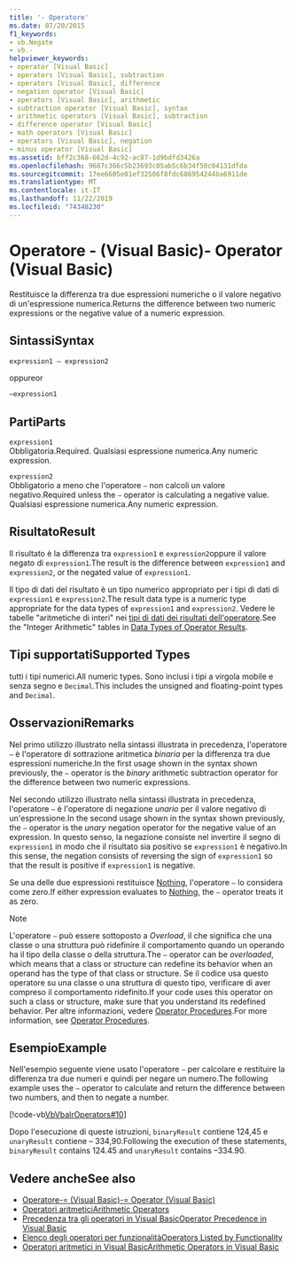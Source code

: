 ```yaml
---
title: '- Operatore'
ms.date: 07/20/2015
f1_keywords:
- vb.Negate
- vb.-
helpviewer_keywords:
- operator [Visual Basic]
- operators [Visual Basic], subtraction
- operators [Visual Basic], difference
- negation operator [Visual Basic]
- operators [Visual Basic], arithmetic
- subtraction operator [Visual Basic], syntax
- arithmetic operators [Visual Basic], subtraction
- difference operator [Visual Basic]
- math operators [Visual Basic]
- operators [Visual Basic], negation
- minus operator [Visual Basic]
ms.assetid: bff2c368-662d-4c92-ac87-1d9bdfd3426a
ms.openlocfilehash: 9687c366c5b23693c05ab5c6b34f50c04131dfda
ms.sourcegitcommit: 17ee6605e01ef32506f8fdc686954244ba6911de
ms.translationtype: MT
ms.contentlocale: it-IT
ms.lasthandoff: 11/22/2019
ms.locfileid: "74348230"
---
```

# <a name="--operator-visual-basic"></a><span data-ttu-id="c7bec-102">Operatore - (Visual Basic)</span><span class="sxs-lookup"><span data-stu-id="c7bec-102">- Operator (Visual Basic)</span></span>
<span data-ttu-id="c7bec-103">Restituisce la differenza tra due espressioni numeriche o il valore negativo di un'espressione numerica.</span><span class="sxs-lookup"><span data-stu-id="c7bec-103">Returns the difference between two numeric expressions or the negative value of a numeric expression.</span></span>  
  
## <a name="syntax"></a><span data-ttu-id="c7bec-104">Sintassi</span><span class="sxs-lookup"><span data-stu-id="c7bec-104">Syntax</span></span>  
  
```vb  
expression1 – expression2
```
  
<span data-ttu-id="c7bec-105">oppure</span><span class="sxs-lookup"><span data-stu-id="c7bec-105">or</span></span>

```vb  
–expression1  
```  
  
## <a name="parts"></a><span data-ttu-id="c7bec-106">Parti</span><span class="sxs-lookup"><span data-stu-id="c7bec-106">Parts</span></span>  
 `expression1`  
 <span data-ttu-id="c7bec-107">Obbligatoria.</span><span class="sxs-lookup"><span data-stu-id="c7bec-107">Required.</span></span> <span data-ttu-id="c7bec-108">Qualsiasi espressione numerica.</span><span class="sxs-lookup"><span data-stu-id="c7bec-108">Any numeric expression.</span></span>  
  
 `expression2`  
 <span data-ttu-id="c7bec-109">Obbligatorio a meno che l'operatore `–` non calcoli un valore negativo.</span><span class="sxs-lookup"><span data-stu-id="c7bec-109">Required unless the `–` operator is calculating a negative value.</span></span> <span data-ttu-id="c7bec-110">Qualsiasi espressione numerica.</span><span class="sxs-lookup"><span data-stu-id="c7bec-110">Any numeric expression.</span></span>  
  
## <a name="result"></a><span data-ttu-id="c7bec-111">Risultato</span><span class="sxs-lookup"><span data-stu-id="c7bec-111">Result</span></span>  
 <span data-ttu-id="c7bec-112">Il risultato è la differenza tra `expression1` e `expression2`oppure il valore negato di `expression1`.</span><span class="sxs-lookup"><span data-stu-id="c7bec-112">The result is the difference between `expression1` and `expression2`, or the negated value of `expression1`.</span></span>  
  
 <span data-ttu-id="c7bec-113">Il tipo di dati del risultato è un tipo numerico appropriato per i tipi di dati di `expression1` e `expression2`.</span><span class="sxs-lookup"><span data-stu-id="c7bec-113">The result data type is a numeric type appropriate for the data types of `expression1` and `expression2`.</span></span> <span data-ttu-id="c7bec-114">Vedere le tabelle "aritmetiche di interi" nei [tipi di dati dei risultati dell'operatore](../../../visual-basic/language-reference/operators/data-types-of-operator-results.md).</span><span class="sxs-lookup"><span data-stu-id="c7bec-114">See the "Integer Arithmetic" tables in [Data Types of Operator Results](../../../visual-basic/language-reference/operators/data-types-of-operator-results.md).</span></span>  
  
## <a name="supported-types"></a><span data-ttu-id="c7bec-115">Tipi supportati</span><span class="sxs-lookup"><span data-stu-id="c7bec-115">Supported Types</span></span>  
 <span data-ttu-id="c7bec-116">tutti i tipi numerici.</span><span class="sxs-lookup"><span data-stu-id="c7bec-116">All numeric types.</span></span> <span data-ttu-id="c7bec-117">Sono inclusi i tipi a virgola mobile e senza segno e `Decimal`.</span><span class="sxs-lookup"><span data-stu-id="c7bec-117">This includes the unsigned and floating-point types and `Decimal`.</span></span>  
  
## <a name="remarks"></a><span data-ttu-id="c7bec-118">Osservazioni</span><span class="sxs-lookup"><span data-stu-id="c7bec-118">Remarks</span></span>  
 <span data-ttu-id="c7bec-119">Nel primo utilizzo illustrato nella sintassi illustrata in precedenza, l'operatore `–` è l'operatore di sottrazione aritmetica *binaria* per la differenza tra due espressioni numeriche.</span><span class="sxs-lookup"><span data-stu-id="c7bec-119">In the first usage shown in the syntax shown previously, the `–` operator is the *binary* arithmetic subtraction operator for the difference between two numeric expressions.</span></span>  
  
 <span data-ttu-id="c7bec-120">Nel secondo utilizzo illustrato nella sintassi illustrata in precedenza, l'operatore `–` è l'operatore di negazione *unario* per il valore negativo di un'espressione.</span><span class="sxs-lookup"><span data-stu-id="c7bec-120">In the second usage shown in the syntax shown previously, the `–` operator is the *unary* negation operator for the negative value of an expression.</span></span> <span data-ttu-id="c7bec-121">In questo senso, la negazione consiste nel invertire il segno di `expression1` in modo che il risultato sia positivo se `expression1` è negativo.</span><span class="sxs-lookup"><span data-stu-id="c7bec-121">In this sense, the negation consists of reversing the sign of `expression1` so that the result is positive if `expression1` is negative.</span></span>  
  
 <span data-ttu-id="c7bec-122">Se una delle due espressioni restituisce [Nothing](../../../visual-basic/language-reference/nothing.md), l'operatore `–` lo considera come zero.</span><span class="sxs-lookup"><span data-stu-id="c7bec-122">If either expression evaluates to [Nothing](../../../visual-basic/language-reference/nothing.md), the `–` operator treats it as zero.</span></span>  
  
> [!NOTE]
> <span data-ttu-id="c7bec-123">L'operatore `–` può essere sottoposto a *Overload*, il che significa che una classe o una struttura può ridefinire il comportamento quando un operando ha il tipo della classe o della struttura.</span><span class="sxs-lookup"><span data-stu-id="c7bec-123">The `–` operator can be *overloaded*, which means that a class or structure can redefine its behavior when an operand has the type of that class or structure.</span></span> <span data-ttu-id="c7bec-124">Se il codice usa questo operatore su una classe o una struttura di questo tipo, verificare di aver compreso il comportamento ridefinito.</span><span class="sxs-lookup"><span data-stu-id="c7bec-124">If your code uses this operator on such a class or structure, make sure that you understand its redefined behavior.</span></span> <span data-ttu-id="c7bec-125">Per altre informazioni, vedere [Operator Procedures](../../../visual-basic/programming-guide/language-features/procedures/operator-procedures.md).</span><span class="sxs-lookup"><span data-stu-id="c7bec-125">For more information, see [Operator Procedures](../../../visual-basic/programming-guide/language-features/procedures/operator-procedures.md).</span></span>  
  
## <a name="example"></a><span data-ttu-id="c7bec-126">Esempio</span><span class="sxs-lookup"><span data-stu-id="c7bec-126">Example</span></span>  
 <span data-ttu-id="c7bec-127">Nell'esempio seguente viene usato l'operatore `–` per calcolare e restituire la differenza tra due numeri e quindi per negare un numero.</span><span class="sxs-lookup"><span data-stu-id="c7bec-127">The following example uses the `–` operator to calculate and return the difference between two numbers, and then to negate a number.</span></span>  
  
 [!code-vb[VbVbalrOperators#10](~/samples/snippets/visualbasic/VS_Snippets_VBCSharp/VbVbalrOperators/VB/Class1.vb#10)]  
  
 <span data-ttu-id="c7bec-128">Dopo l'esecuzione di queste istruzioni, `binaryResult` contiene 124,45 e `unaryResult` contiene – 334,90.</span><span class="sxs-lookup"><span data-stu-id="c7bec-128">Following the execution of these statements, `binaryResult` contains 124.45 and `unaryResult` contains –334.90.</span></span>  
  
## <a name="see-also"></a><span data-ttu-id="c7bec-129">Vedere anche</span><span class="sxs-lookup"><span data-stu-id="c7bec-129">See also</span></span>

- [<span data-ttu-id="c7bec-130">Operatore-= (Visual Basic)</span><span class="sxs-lookup"><span data-stu-id="c7bec-130">-= Operator (Visual Basic)</span></span>](../../../visual-basic/language-reference/operators/subtraction-assignment-operator.md)
- [<span data-ttu-id="c7bec-131">Operatori aritmetici</span><span class="sxs-lookup"><span data-stu-id="c7bec-131">Arithmetic Operators</span></span>](../../../visual-basic/language-reference/operators/arithmetic-operators.md)
- [<span data-ttu-id="c7bec-132">Precedenza tra gli operatori in Visual Basic</span><span class="sxs-lookup"><span data-stu-id="c7bec-132">Operator Precedence in Visual Basic</span></span>](../../../visual-basic/language-reference/operators/operator-precedence.md)
- [<span data-ttu-id="c7bec-133">Elenco degli operatori per funzionalità</span><span class="sxs-lookup"><span data-stu-id="c7bec-133">Operators Listed by Functionality</span></span>](../../../visual-basic/language-reference/operators/operators-listed-by-functionality.md)
- [<span data-ttu-id="c7bec-134">Operatori aritmetici in Visual Basic</span><span class="sxs-lookup"><span data-stu-id="c7bec-134">Arithmetic Operators in Visual Basic</span></span>](../../../visual-basic/programming-guide/language-features/operators-and-expressions/arithmetic-operators.md)
